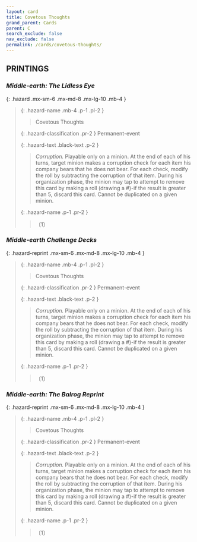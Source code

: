 ```yaml
---
layout: card
title: Covetous Thoughts
grand_parent: Cards
parent: C
search_exclude: false
nav_exclude: false
permalink: /cards/covetous-thoughts/
---
```


## PRINTINGS


### _Middle-earth: The Lidless Eye_

{: .hazard .mx-sm-6 .mx-md-8 .mx-lg-10 .mb-4 }
> {: .hazard-name .mb-4 .p-1 .pl-2 }
> > <div class="hazard-mp"></div>
> > <div class="card-name">Covetous Thoughts</div>
>
> {: .hazard-classification .pr-2 }
> Permanent-event
>
> {: .hazard-text .black-text .p-2 }
> > _Corruption._ Playable only on a minion. At the end of each of his turns, target minion makes a corruption check for each item his company bears that he does not bear. For each check, modify the roll by subtracting the corruption of that item. During his organization phase, the minion may tap to attempt to remove this card by making a roll (drawing a #)-if the result is greater than 5, discard this card. Cannot be duplicated on a given minion.  
>
> {: .hazard-name .p-1 .pr-2 }
> > <div class="card-shield"></div>
> > <div class="card-corruption-white">〔1〕</div>

### _Middle-earth Challenge Decks_

{: .hazard-reprint .mx-sm-6 .mx-md-8 .mx-lg-10 .mb-4 }
> {: .hazard-name .mb-4 .p-1 .pl-2 }
> > <div class="hazard-mp"></div>
> > <div class="card-name">Covetous Thoughts</div>
>
> {: .hazard-classification .pr-2 }
> Permanent-event
>
> {: .hazard-text .black-text .p-2 }
> > _Corruption._ Playable only on a minion. At the end of each of his turns, target minion makes a corruption check for each item his company bears that he does not bear. For each check, modify the roll by subtracting the corruption of that item. During his organization phase, the minion may tap to attempt to remove this card by making a roll (drawing a #)-if the result is greater than 5, discard this card. Cannot be duplicated on a given minion.  
>
> {: .hazard-name .p-1 .pr-2 }
> > <div class="card-shield"></div>
> > <div class="card-corruption-white">〔1〕</div>

### _Middle-earth: The Balrog Reprint_

{: .hazard-reprint .mx-sm-6 .mx-md-8 .mx-lg-10 .mb-4 }
> {: .hazard-name .mb-4 .p-1 .pl-2 }
> > <div class="hazard-mp"></div>
> > <div class="card-name">Covetous Thoughts</div>
>
> {: .hazard-classification .pr-2 }
> Permanent-event
>
> {: .hazard-text .black-text .p-2 }
> > _Corruption._ Playable only on a minion. At the end of each of his turns, target minion makes a corruption check for each item his company bears that he does not bear. For each check, modify the roll by subtracting the corruption of that item. During his organization phase, the minion may tap to attempt to remove this card by making a roll (drawing a #)-if the result is greater than 5, discard this card. Cannot be duplicated on a given minion.  
>
> {: .hazard-name .p-1 .pr-2 }
> > <div class="card-shield"></div>
> > <div class="card-corruption-white">〔1〕</div>
